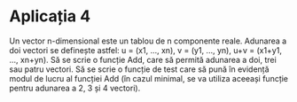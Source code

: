 # Aplicația 4
Un vector n-dimensional este un tablou de n
componente reale. Adunarea a doi vectori se definește astfel:
 u = (x1, ..., xn), v = (y1, ..., yn), u+v = (x1+y1, ..., xn+yn). 
Să se scrie o funcție Add, care să permită adunarea a doi,
trei sau patru vectori. Să se scrie o funcție de test care să pună în evidență modul de lucru
al funcției Add (în cazul minimal, se va utiliza aceeași funcție pentru adunarea a 2, 3 și 4
vectori).
